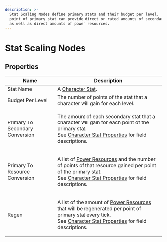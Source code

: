 ```yaml
---
description: >-
  Stat Scaling Nodes define primary stats and their budget per level.  Each
  point of primary stat can provide direct or rated amounts of secondary stats
  as well as direct amounts of power resources.
---
```


# Stat Scaling Nodes

## Properties

| Name                            | Description                                                                                                                                                                                                                                                                                      |
| ------------------------------- | ------------------------------------------------------------------------------------------------------------------------------------------------------------------------------------------------------------------------------------------------------------------------------------------------ |
| Stat Name                       | A [Character Stat](../scriptable-objects/character-stat.md).                                                                                                                                                                                                                                     |
| Budget Per Level                | The number of points of the stat that a character will gain for each level.                                                                                                                                                                                                                      |
| Primary To Secondary Conversion | <p>The amount of each secondary stat that a character will gain for each point of the primary stat.<br>See <a href="../scriptable-objects/character-stat.md#properties">Character Stat Properties</a> for field descriptions.</p>                                                                |
| Primary To Resource Conversion  | <p>A list of <a href="../scriptable-objects/power-resource.md">Power Resources</a> and the number of points of that resource gained per point of the primary stat.<br>See <a href="../scriptable-objects/character-stat.md#properties">Character Stat Properties</a> for field descriptions.</p> |
| Regen                           | <p>A list of the amount of <a href="../scriptable-objects/power-resource.md">Power Resources</a> that will be regenerated per point of primary stat every tick.<br>See <a href="../scriptable-objects/character-stat.md#properties">Character Stat Properties</a> for field descriptions.</p>    |
